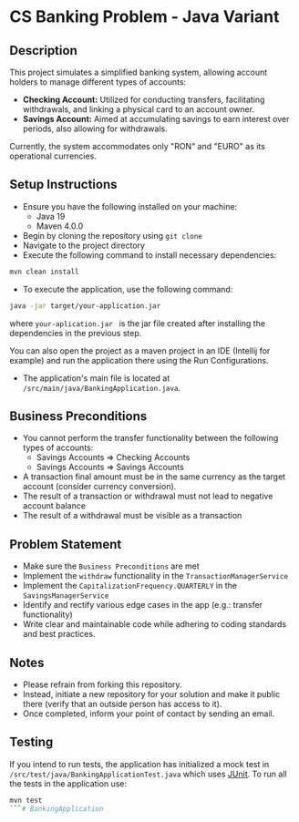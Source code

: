 # CS Banking Problem - Java Variant

## Description

This project simulates a simplified banking system, allowing account holders to manage different types of accounts:
- **Checking Account:** Utilized for conducting transfers, facilitating withdrawals, and linking a physical card to an account owner.
- **Savings Account:** Aimed at accumulating savings to earn interest over periods, also allowing for withdrawals.

Currently, the system accommodates only "RON" and "EURO" as its operational currencies.

## Setup Instructions
- Ensure you have the following installed on your machine:
    - Java 19
    - Maven 4.0.0
- Begin by cloning the repository using `git clone`
- Navigate to the project directory
- Execute the following command to install necessary dependencies:
```bash
mvn clean install
```

- To execute the application, use the following command:
```bash
java -jar target/your-application.jar
```
where ```your-aplication.jar ``` is the jar file created after installing the dependencies in the previous step.

You can also open the project as a maven project in an IDE (Intellij for example) and run the application there using the Run Configurations.
- The application's main file is located at `/src/main/java/BankingApplication.java`.

## Business Preconditions

- You cannot perform the transfer functionality between the following types of accounts:
    - Savings Accounts => Checking Accounts
    - Savings Accounts => Savings Accounts
- A transaction final amount must be in the same currency as the target account (consider currency conversion).
- The result of a transaction or withdrawal must not lead to negative account balance
- The result of a withdrawal must be visible as a transaction

## Problem Statement
- Make sure the `Business Preconditions` are met
- Implement the `withdraw` functionality in the `TransactionManagerService`
- Implement the `CapitalizationFrequency.QUARTERLY` in the `SavingsManagerService`
- Identify and rectify various edge cases in the app (e.g.: transfer functionality)
- Write clear and maintainable code while adhering to coding standards and best practices.

## Notes
- Please refrain from forking this repository.
- Instead, initiate a new repository for your solution and make it public there (verify that an outside person has access to it).
- Once completed, inform your point of contact by sending an email.

## Testing
If you intend to run tests, the application has initialized a mock test in `/src/test/java/BankingApplicationTest.java` which uses [JUnit](https://github.com/junit-team/junit4/wiki/Getting-started).
To run all the tests in the application use:
```bash
mvn test
```# BankingApplication
